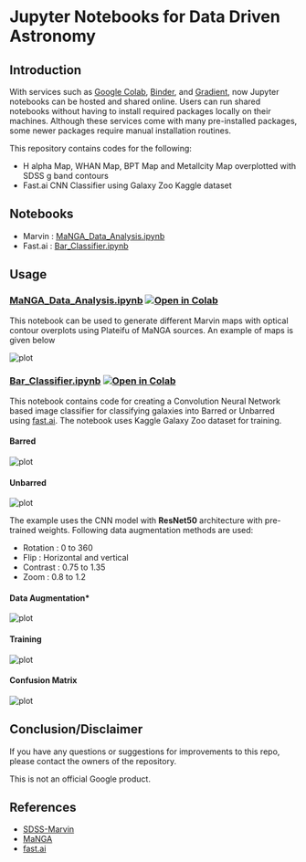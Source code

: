 # Jupyter Notebooks for Data Driven Astronomy

## Introduction

With services such as [Google Colab](https://colab.research.google.com/notebooks/intro.ipynb?utm_source=scs-index), [Binder](https://mybinder.org/), and [Gradient](https://gradient.run/notebooks), now Jupyter notebooks can be hosted and shared online. Users can run shared notebooks without having to install required packages locally on their machines. Although these services come with many pre-installed packages, some newer packages require manual installation routines. 

This repository contains codes for the following:

*  H alpha Map, WHAN Map, BPT Map and Metallcity Map overplotted with SDSS g band contours
*  Fast.ai CNN Classifier using Galaxy Zoo Kaggle dataset

 
## Notebooks

* Marvin : [MaNGA_Data_Analysis.ipynb](https://github.com/Jack3690/Kugelblitz/blob/main/ScienceExercises.ipynb)
* Fast.ai : [Bar_Classifier.ipynb](https://github.com/Jack3690/Kugelblitz/blob/main/Bar_Classifier.ipynb)


## Usage
### [MaNGA_Data_Analysis.ipynb](https://github.com/Jack3690/Kugelblitz/blob/main/MaNGA_Data_Analysis.ipynb) [![Open in Colab](https://colab.research.google.com/assets/colab-badge.svg)](https://colab.research.google.com/github/Jack3690/Kugelblitz/blob/main/MaNGA_Data_Analysis.ipynb)
This notebook can be used to generate different Marvin maps with optical contour overplots using Plateifu of MaNGA sources. An example of maps is given below 

![plot](./data/maps.png) 

### [Bar_Classifier.ipynb](https://github.com/Jack3690/Kugelblitz/blob/main/Bar_Classifier.ipynb) [![Open in Colab](https://colab.research.google.com/assets/colab-badge.svg)](https://colab.research.google.com/github/Jack3690/Kugelblitz/blob/main/Bar_Classifier.ipynb)
This notebook contains code for creating a Convolution Neural Network based image classifier for classifying galaxies into Barred or Unbarred using [fast.ai](https://www.fast.ai/). The notebook uses Kaggle Galaxy Zoo dataset for training.

#### Barred 
![plot](./data/barred.png) 

#### Unbarred 
![plot](./data/unbarred.png) 

The example uses the CNN model with **ResNet50** architecture with pre-trained weights. Following data augmentation methods are used:

* Rotation : 0 to 360
* Flip : Horizontal and vertical
* Contrast : 0.75 to 1.35
* Zoom : 0.8 to 1.2

#### Data Augmentation*
![plot](./data/augmentation.png) 
#### Training
![plot](./data/training.png)
#### Confusion Matrix
![plot](./data/CM.png)


## Conclusion/Disclaimer

If you have any questions or suggestions for improvements to this repo,
please contact the owners of the repository.

This is not an official Google product.


## References
* [SDSS-Marvin](https://sdss-marvin.readthedocs.io/en/latest/index.html)
* [MaNGA](https://www.sdss.org/surveys/manga/)
* [fast.ai](http://fast.ai/)
